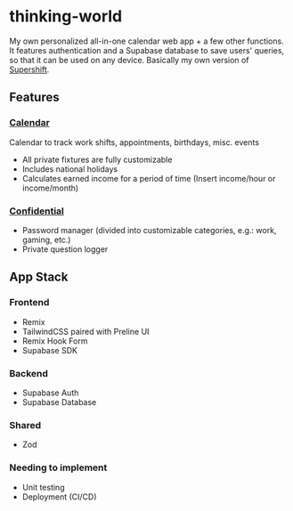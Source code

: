 # thinking-world

My own personalized all-in-one calendar web app + a few other functions.
It features authentication and a Supabase database to save users' queries, so that it can be used on any device.
Basically my own version of [Supershift](https://supershift.app/).

## Features

### <u>Calendar</u>

Calendar to track work shifts, appointments, birthdays, misc. events

- All private fixtures are fully customizable
- Includes national holidays
- Calculates earned income for a period of time (Insert income/hour or income/month)

### <u>Confidential</u>

- Password manager (divided into customizable categories, e.g.: work, gaming, etc.)
- Private question logger

## App Stack

### Frontend

- Remix
- TailwindCSS paired with Preline UI
- Remix Hook Form
- Supabase SDK

### Backend

- Supabase Auth
- Supabase Database

### Shared

- Zod

### Needing to implement

- Unit testing
- Deployment (CI/CD)
